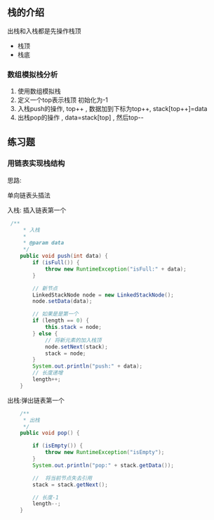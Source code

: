 ## 栈的介绍

出栈和入栈都是先操作栈顶



- 栈顶
- 栈底



### 数组模拟栈分析

1. 使用数组模拟栈
2. 定义一个top表示栈顶 初始化为-1
3. 入栈push的操作, top++ ,  数据加到下标为top++,  stack[top++]=data
4. 出栈pop的操作 ,  data=stack[top] , 然后top--



## 练习题

### 用链表实现栈结构

思路:

单向链表头插法

入栈: 插入链表第一个



```java
 /**
     * 入栈
     *
     * @param data
     */
    public void push(int data) {
        if (isFull()) {
            throw new RuntimeException("isFull:" + data);
        }

        // 新节点
        LinkedStackNode node = new LinkedStackNode();
        node.setData(data);

        // 如果是是第一个
        if (length == 0) {
            this.stack = node;
        } else {
            // 将新元素的加入栈顶
            node.setNext(stack);
            stack = node;
        }
        System.out.println("push:" + data);
        // 长度递增
        length++;
    }
```



出栈:弹出链表第一个

```java
    /**
     * 出栈
     */
    public void pop() {

        if (isEmpty()) {
            throw new RuntimeException("isEmpty");
        }
        System.out.println("pop:" + stack.getData());

        //  将当前节点失去引用
        stack = stack.getNext();

        // 长度-1
        length--;
    }
```

